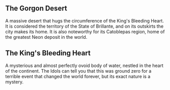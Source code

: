 ## The Gorgon Desert

A massive desert that hugs the circumference of the King's Bleeding Heart. It is considered the territory of the State of Brillante, and on its outskirts the city makes its home. It is also noteworthy for its Catoblepas region, home of the greatest Neon deposit in the world.

## The King's Bleeding Heart

A mysterious and almost perfectly ovoid body of water, nestled in the heart of the continent. The Idols can tell you that this was ground zero for a terrible event that changed the world forever, but its exact nature is a mystery.